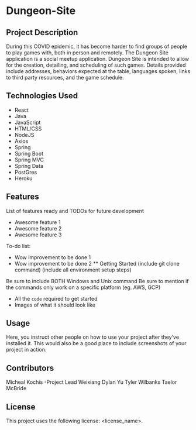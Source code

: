 # Dungeon-Site

## Project Description
During this COVID epidemic, it has become harder to find groups of people to play games with, both in person and remotely. The Dungeon Site application is a social meetup application. Dungeon Site is intended to allow for the creation, detailing, and scheduling of such games. Details provided include addresses, behaviors expected at the table, languages spoken, links to third party resources, and the game schedule.

## Technologies Used
* React
* Java
* JavaScript
* HTML/CSS
* NodeJS
* Axios
* Spring 
* Spring Boot 
* Spring MVC 
* Spring Data 
* PostGres 
* Heroku
## Features
List of features ready and TODOs for future development

* Awesome feature 1
* Awesome feature 2
* Awesome feature 3

To-do list:

* Wow improvement to be done 1
* Wow improvement to be done 2
** Getting Started
(include git clone command) (include all environment setup steps)

Be sure to include BOTH Windows and Unix command
Be sure to mention if the commands only work on a specific platform (eg. AWS, GCP)

* All the `code` required to get started
* Images of what it should look like
## Usage
Here, you instruct other people on how to use your project after they’ve installed it. This would also be a good place to include screenshots of your project in action.

## Contributors
Micheal Kochis -Project Lead
Weixiang Dylan Yu
Tyler Wilbanks
Taelor McBride

## License
This project uses the following license: <license_name>.
